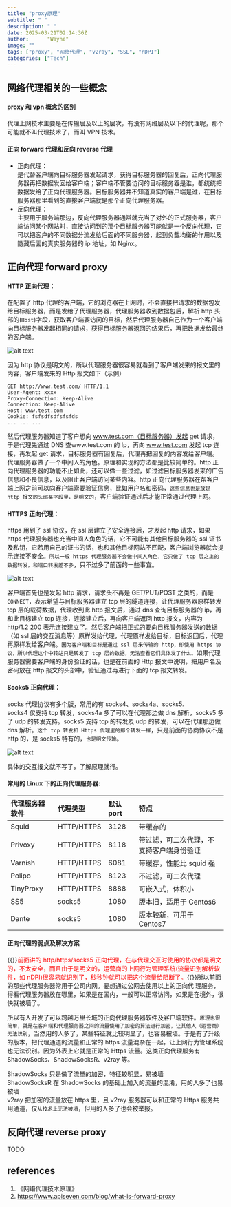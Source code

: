 ```yaml
---
title: "proxy原理"
subtitle: " "
description: " "
date: 2025-03-21T02:14:36Z
author:      "Wayne"
image: ""
tags: ["proxy", "网络代理", "v2ray", "SSL", "nDPI"]
categories: ["Tech"]
---
```


## 网络代理相关的一些概念

#### proxy 和 vpn 概念的区别

代理上网技术主要是在传输层及以上的层次，有没有网络层及以下的代理呢，那个可能就不叫代理技术了，而叫 VPN 技术。

#### 正向 forward 代理和反向 reverse 代理

- 正向代理：  
  是代替客户端向目标服务器发起请求，获得目标服务器的回复后，正向代理服务器再把数据发回给客户端；客户端不管要访问的目标服务器是谁，都统统把数据发给了正向代理服务器。目标服务器并不知道真实的客户端是谁，在目标服务器那里看到的直接客户端就是那个正向代理服务器。
- 反向代理：  
  主要用于服务端那边，反向代理服务器通常就充当了对外的正式服务器，客户端访问某个网站时，直接访问到的那个目标服务器可能就是一个反向代理，它可以把客户的不同数据分流发给后面的不同服务器，起到负载均衡的作用以及隐藏后面的真实服务器的 ip 地址，如 Nginx。

## 正向代理 forward proxy

#### HTTP 正向代理：

在配置了 http 代理的客户端，它的浏览器在上网时，不会直接把请求的数据包发给目标服务器，而是发给了代理服务器，代理服务器收到数据包后，解析 http 头部的(`Host`)字段，获取客户端要访问的目标，然后代理服务器自己作为一个客户端向目标服务器发起相同的请求，获得目标服务器返回的结果后，再把数据发给最终的客户端。

![alt text](/img/image-29.png)

因为 http 协议是明文的，所以代理服务器很容易就看到了客户端发来的报文里的内容，客户端发来的 Http 报文如下（示例）

```
GET http://www.test.com/ HTTP/1.1
User-Agent: xxxx
Proxy-Connection: Keep-Alive
Connection: Keep-Alive
Host: www.test.com
Cookie: fsfsdfsdfsfsfds
... ... ...
```

然后代理服务器知道了客户想向 www.test.com（目标服务器）发起 get 请求，于是代理先通过 DNS 查www.test.com 的 Ip，再向 www.test.com 发起 tcp 连接，再发起 get 请求，目标服务器有回复后，代理再把回复的内容发给客户端。代理服务器做了一个中间人的角色。原理和实现的方法都是比较简单的。http 正向代理服务器的功能不止如此，还可以做一些过滤，如过滤目标服务器发来的广告信息和不良信息，以及阻止客户端访问某些内容。http 正向代理服务器在帮客户端上网之前可以向客户端索要验证信息，比如用户名和密码，`这些信息也是放是 http 报文的头部某字段里，是明文的`，客户端验证通过后才能正常通过代理上网。

#### HTTPS 正向代理：

https 用到了 ssl 协议，在 ssl 层建立了安全连接后，才发起 http 请求，如果 https 代理服务器也充当中间人角色的话，它不可能有其他目标服务器的 ssl 证书及私钥，它若用自己的证书的话，也和其他目标网站不匹配，客户端浏览器就会提示连接不安全。`所以一般 https 代理服务器不会做中间人角色，它只做了 tcp 层之上的数据转发，和端口转发差不多`，只不过多了前面的一些事宜。

![alt text](/img/image-27.png)

客户端首先也是发起 http 请求，请求头不再是 GET/PUT/POST 之类的，而是 `CONNECT`，表示希望与目标服务器建立 tcp 层的隧道连接，让代理服务器原样转发 tcp 层的载荷数据，代理收到此 http 报文后，通过 dns 查询目标服务器的 ip，再和此目标建立 tcp 连接，连接建立后，再向客户端返回 http 报文，内容为 http/1.2 200 表示连接建立了。然后客户端把正式的要向目标服务器发送的数据（如 ssl 层的交互消息等）原样发给代理，代理原样发给目标，目标返回后，代理再原样发给客户端。`因为客户端和目标是通过 ssl 层来传输的 http，即使用 https 协议，所以代理这个中转站只是转发了 tcp 层的数据，无法查看它们具体发了什么。`如果代理服务器需要客户端的身份验证的话，也是在前面的 Http 报文中说明，把用户名及密码放在 http 报文的头部中，验证通过再进行下面的 tcp 报文转发。

#### Socks5 正向代理：

socks 代理协议有多个版，常用的有 socks4、socks4a、socks5.  
socks4 仅支持 tcp 转发，socks4a 多了可以在代理那边做 dns 解析，socks5 多了 udp 的转发支持。socks5 支持 tcp 的转发及 udp 的转发，可以在代理那边做 dns 解析。`这个 tcp 转发和 Https 代理里的那个转发一样`，只是前面的协商协议不是 http 的，是 socks5 特有的，`也是明文传输`。

![alt text](/img/image-28.png)

具体的交互报文就不写了，了解原理就行。

#### 常用的 Linux 下的正向代理服务器:

| 代理服务器软件 | 代理类型   | 默认 port | 特点                                     |
| :------------- | :--------- | :-------- | :--------------------------------------- |
| Squid          | HTTP/HTTPS | 3128      | 带缓存的                                 |
| Privoxy        | HTTP/HTTPS | 8118      | 带过滤，可二次代理，不支持客户端身份验证 |
| Varnish        | HTTP/HTTPS | 6081      | 带缓存，性能比 squid 强                  |
| Polipo         | HTTP/HTTPS | 8123      | 不过滤，可二次代理                       |
| TinyProxy      | HTTP/HTTPS | 8888      | 可嵌入式，体积小                         |
| SS5            | socks5     | 1080      | 版本旧，适用于 Centos6                   |
| Dante          | socks5     | 1080      | 版本较新，可用于 Centos7                 |

#### 正向代理的弱点及解决方案

{{<rawhtml>}}<span style="color:red;">前面讲的 http/https/socks5 正向代理，在与代理交互时使用的协议都是明文的，不太安全，而且由于是明文的，运营商的上网行为管理系统(流量识别解析软件，如 nDPI)很容易就识别了，秒秒钟就可以把这个流量给阻断了。</span>{{</rawhtml>}}所以前面的那些代理服务器常用于公司内网。要想通过公网去使用以上的正向代
理服务，得看代理服务器放在哪里，如果是在国内，一般可以正常访问，如果是在境外，很快就被墙了。

所以有人开发了可以跨越万里长城的正向代理服务器软件及客户端软件。`原理也很简单，就是在客户端和代理服务器之间的流量使用了加密的算法进行加密，让其他人（运营商）无法识别`，当然用的人多了，某些特征就比较明显了，也容易被墙。于是有了升级的版本，把代理通道的流量和正常的 https 流量混杂在一起，让上网行为管理系统也无法识别。因为外表上它就是正常的 Https 流量。这类正向代理服务有 ShadowSocks、ShadowSocksR、v2ray 等。

ShadowSocks 只是做了流量的加密，特征较明显，易被墙  
ShadowSocksR 在 ShadowSocks 的基础上加入的流量的混淆，用的人多了也易被墙  
v2ray 把加密的流量放在 https 里，且 v2ray 服务器可以和正常的 Https 服务共用通道，仅`从技术上无法被墙`，但用的人多了也会被举报。

## 反向代理 reverse proxy

TODO

## references

1. 《网络代理技术原理》
2. https://www.apiseven.com/blog/what-is-forward-proxy
